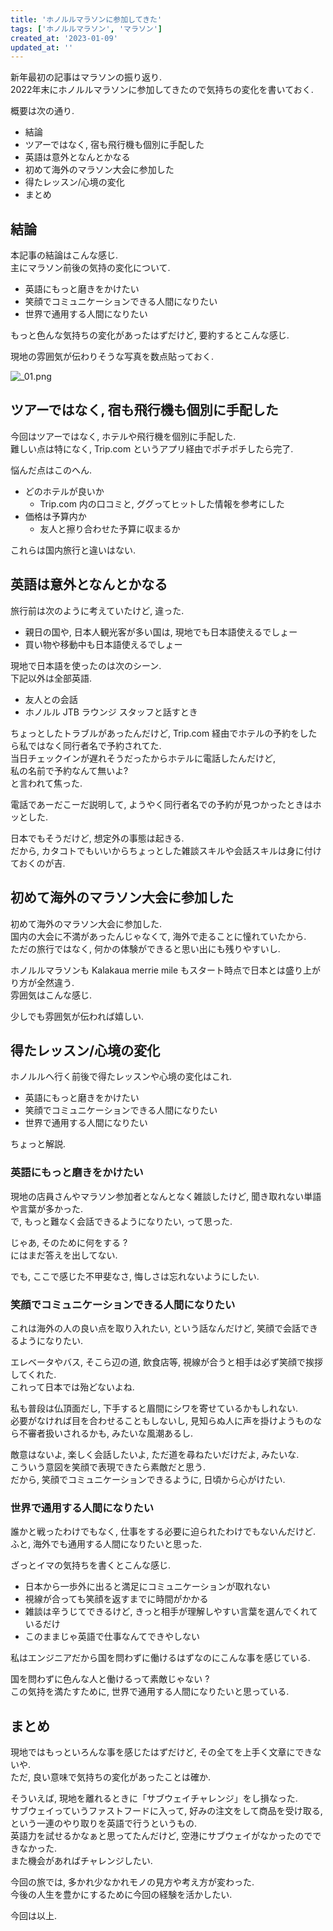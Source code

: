 ```yaml
---
title: 'ホノルルマラソンに参加してきた'
tags: ['ホノルルマラソン', 'マラソン']
created_at: '2023-01-09'
updated_at: ''
---
```


新年最初の記事はマラソンの振り返り.  
2022年末にホノルルマラソンに参加してきたので気持ちの変化を書いておく.

概要は次の通り.

- 結論
- ツアーではなく, 宿も飛行機も個別に手配した
- 英語は意外となんとかなる
- 初めて海外のマラソン大会に参加した
- 得たレッスン/心境の変化
- まとめ

## 結論

本記事の結論はこんな感じ.  
主にマラソン前後の気持の変化について.

- 英語にもっと磨きをかけたい
- 笑顔でコミュニケーションできる人間になりたい
- 世界で通用する人間になりたい

もっと色んな気持ちの変化があったはずだけど, 要約するとこんな感じ.

現地の雰囲気が伝わりそうな写真を数点貼っておく.

![_01.png](/images/pages/posts/20230114/_01.png)



## ツアーではなく, 宿も飛行機も個別に手配した

今回はツアーではなく, ホテルや飛行機を個別に手配した.  
難しい点は特になく, Trip.com というアプリ経由でポチポチしたら完了.

悩んだ点はこのへん.

- どのホテルが良いか
  - Trip.com 内の口コミと, ググってヒットした情報を参考にした
- 価格は予算内か
  - 友人と擦り合わせた予算に収まるか

これらは国内旅行と違いはない.


## 英語は意外となんとかなる

旅行前は次のように考えていたけど, 違った.

- 親日の国や, 日本人観光客が多い国は, 現地でも日本語使えるでしょー
- 買い物や移動中も日本語使えるでしょー

現地で日本語を使ったのは次のシーン.  
下記以外は全部英語.

- 友人との会話
- ホノルル JTB ラウンジ スタッフと話すとき

ちょっとしたトラブルがあったんだけど, Trip.com 経由でホテルの予約をしたら私ではなく同行者名で予約されてた.  
当日チェックインが遅れそうだったからホテルに電話したんだけど,  
私の名前で予約なんて無いよ?  
と言われて焦った.

電話であーだこーだ説明して, ようやく同行者名での予約が見つかったときはホッとした.

日本でもそうだけど, 想定外の事態は起きる.  
だから, カタコトでもいいからちょっとした雑談スキルや会話スキルは身に付けておくのが吉.


## 初めて海外のマラソン大会に参加した

初めて海外のマラソン大会に参加した.  
国内の大会に不満があったんじゃなくて, 海外で走ることに憧れていたから.  
ただの旅行ではなく, 何かの体験ができると思い出にも残りやすいし.

ホノルルマラソンも Kalakaua merrie mile もスタート時点で日本とは盛り上がり方が全然違う.  
雰囲気はこんな感じ.


少しでも雰囲気が伝われば嬉しい.


## 得たレッスン/心境の変化

ホノルルへ行く前後で得たレッスンや心境の変化はこれ.

- 英語にもっと磨きをかけたい
- 笑顔でコミュニケーションできる人間になりたい
- 世界で通用する人間になりたい

ちょっと解説.

### 英語にもっと磨きをかけたい

現地の店員さんやマラソン参加者となんとなく雑談したけど, 聞き取れない単語や言葉が多かった.  
で, もっと難なく会話できるようになりたい, って思った.

じゃあ, そのために何をする ?  
にはまだ答えを出してない.

でも, ここで感じた不甲斐なさ, 悔しさは忘れないようにしたい.

### 笑顔でコミュニケーションできる人間になりたい

これは海外の人の良い点を取り入れたい, という話なんだけど, 笑顔で会話できるようになりたい.

エレベータやバス, そこら辺の道, 飲食店等, 視線が合うと相手は必ず笑顔で挨拶してくれた.  
これって日本では殆どないよね.

私も普段は仏頂面だし, 下手すると眉間にシワを寄せているかもしれない.  
必要がなければ目を合わせることもしないし, 見知らぬ人に声を掛けようものなら不審者扱いされるかも, みたいな風潮あるし.

敵意はないよ, 楽しく会話したいよ, ただ道を尋ねたいだけだよ, みたいな.  
こういう意図を笑顔で表現できたら素敵だと思う.  
だから, 笑顔でコミュニケーションできるように, 日頃から心がけたい.


### 世界で通用する人間になりたい

誰かと戦ったわけでもなく, 仕事をする必要に迫られたわけでもないんだけど.  
ふと, 海外でも通用する人間になりたいと思った.

ざっとイマの気持ちを書くとこんな感じ.

- 日本から一歩外に出ると満足にコミュニケーションが取れない
- 視線が合っても笑顔を返すまでに時間がかかる
- 雑談は辛うじてできるけど, きっと相手が理解しやすい言葉を選んでくれているだけ
- このままじゃ英語で仕事なんてできやしない

私はエンジニアだから国を問わずに働けるはずなのにこんな事を感じている.

国を問わずに色んな人と働けるって素敵じゃない ?  
この気持を満たすために, 世界で通用する人間になりたいと思っている.



## まとめ

現地ではもっといろんな事を感じたはずだけど, その全てを上手く文章にできないや.  
ただ, 良い意味で気持ちの変化があったことは確か.

そういえば, 現地を離れるときに「サブウェイチャレンジ」をし損なった.  
サブウェイっていうファストフードに入って, 好みの注文をして商品を受け取る, という一連のやり取りを英語で行うというもの.  
英語力を試せるかなぁと思ってたんだけど, 空港にサブウェイがなかったのでできなかった.  
また機会があればチャレンジしたい.

今回の旅では, 多かれ少なかれモノの見方や考え方が変わった.  
今後の人生を豊かにするために今回の経験を活かしたい.

今回は以上.
